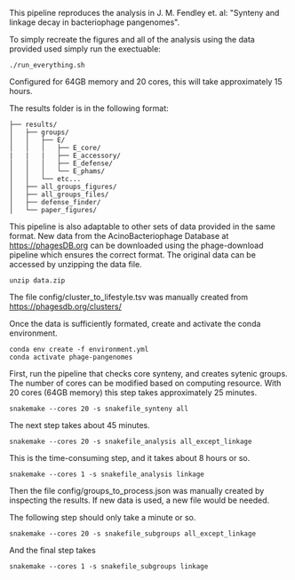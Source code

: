 
This pipeline reproduces the analysis in J. M. Fendley et. al: "Synteny and linkage decay in bacteriophage pangenomes". 

To simply recreate the figures and all of the analysis using the data provided used simply run the exectuable:
```
./run_everything.sh
```
Configured for 64GB memory and 20 cores, this will take approximately 15 hours. 

The results folder is in the following format:
```
├── results/
│   ├── groups/
│   │   ├── E/
│   │   │   ├── E_core/
|   |   |   ├── E_accessory/
│   │   │   ├── E_defense/
│   │   │   └── E_phams/
│   │   └── etc...
│   ├── all_groups_figures/
│   ├── all_groups_files/
│   ├── defense_finder/
│   └── paper_figures/
```

This pipeline is also adaptable to other sets of data provided in the same format. New data from the AcinoBacteriophage
Database at https://phagesDB.org can be downloaded using the phage-download pipeline which ensures the correct format. The original 
data can be accessed by unzipping the data file. 
```
unzip data.zip
```
The file config/cluster_to_lifestyle.tsv was manually created from https://phagesdb.org/clusters/

Once the data is sufficiently formated, create and activate the conda environment.
```
conda env create -f environment.yml
conda activate phage-pangenomes
```

First, run the pipeline that checks core synteny, and creates sytenic groups. The number of cores can be modified based on computing resource. With 20 cores (64GB memory) this step takes approximately 25 minutes.

```
snakemake --cores 20 -s snakefile_synteny all
```

The next step takes about 45 minutes. 
```
snakemake --cores 20 -s snakefile_analysis all_except_linkage
```
This is the time-consuming step, and it takes about 8 hours or so. 
```
snakemake --cores 1 -s snakefile_analysis linkage
```

Then the file config/groups_to_process.json was manually created by inspecting the results. If new data is used, a new file would be needed.

The following step should only take a minute or so. 

```
snakemake --cores 20 -s snakefile_subgroups all_except_linkage
```
And the final step takes
```
snakemake --cores 1 -s snakefile_subgroups linkage
```